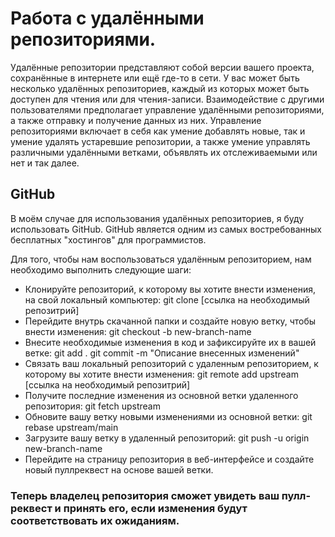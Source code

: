 # Работа с удалёнными репозиториями.

Удалённые репозитории представляют собой версии вашего проекта, сохранённые в интернете или ещё где-то в сети. У вас может быть несколько удалённых репозиториев, каждый из которых может быть доступен для чтения или для чтения-записи. Взаимодействие с другими пользователями предполагает управление удалёнными репозиториями, а также отправку и получение данных из них. Управление репозиториями включает в себя как умение добавлять новые, так и умение удалять устаревшие репозитории, а также умение управлять различными удалёнными ветками, объявлять их отслеживаемыми или нет и так далее.

## GitHub

В моём случае для использования удалённых репозиториев, я буду использовать GitHub. GitHub является одним из самых востребованных бесплатных "хостингов" для программистов.

Для того, чтобы нам воспользоваться удалённым репозиторием, нам необходимо выполнить следующие шаги:
* Клонируйте репозиторий, к которому вы хотите внести изменения, на свой
локальный компьютер:
git clone [ссылка на необходимый репозитрий]
* Перейдите внутрь скачанной папки и создайте новую ветку, чтобы внести
изменения:
git checkout -b new-branch-name
* Внесите необходимые изменения в код и зафиксируйте их в вашей ветке:
git add .
git commit -m "Описание внесенных изменений"
* Связать ваш локальный репозиторий с удаленным репозиторием, к которому вы
хотите внести изменения:
git remote add upstream [ссылка на необходимый репозитрий]
* Получите последние изменения из основной ветки удаленного репозитория:
git fetch upstream
* Обновите вашу ветку новыми изменениями из основной ветки:
git rebase upstream/main
* Загрузите вашу ветку в удаленный репозиторий:
git push -u origin new-branch-name
* Перейдите на страницу репозитория в веб-интерфейсе и создайте новый пуллреквест на основе вашей ветки.
### Теперь владелец репозитория сможет увидеть ваш пулл-реквест и принять его, если изменения будут соответствовать их ожиданиям.